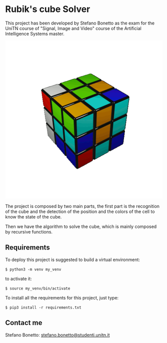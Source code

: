 <!--![9gmicroservo](https://user-images.githubusercontent.com/106806808/215067945-51a1b6f7-f6f2-402e-8aef-3ad31b301457.jpeg)-->
<!--![boosterpack](https://user-images.githubusercontent.com/106806808/215067950-49bc8f13-a4d6-4c00-88ac-0c96e9958253.jpeg)-->
<!--![esp32](https://user-images.githubusercontent.com/106806808/215067952-5d63d106-3309-4f83-b30b-24070b61c561.jpeg)-->
<!--![hc-sr04](https://user-images.githubusercontent.com/106806808/215067953-f4d2a225-9489-486c-9252-10a160119215.jpeg)-->
<!--![L298N](https://user-images.githubusercontent.com/106806808/215067957-167178b5-6da6-4547-bd09-d2daf8359801.jpeg)-->
<!--![msp432](https://user-images.githubusercontent.com/106806808/215067958-aa9dbdce-7557-4647-be4b-ba4c161b3c81.png)-->


# Rubik's cube Solver
This project has been developed by Stefano Bonetto as the exam for the UniTN course of "Signal, Image and Video" course of the Artificial Intelligence Systems master.<br>

![using a color picker](theory/rubik_cube.gif)

The project is composed by two main parts, the first part is the recognition of the cube and the detection of the position and the colors of the cell to know the state of the cube. <br>

Then we have the algorithm to solve the cube, which is mainly composed by recursive functions. 

## Requirements
To deploy this project is suggested to build a virtual environment:
```
$ python3 -m venv my_venv
```
to activate it:
```
$ source my_venv/bin/activate
```

To install all the requirements for this project, just type:
```
$ pip3 install -r requirements.txt
```

## Contact me
Stefano Bonetto: stefano.bonetto@studenti.unitn.it <br>
                 

